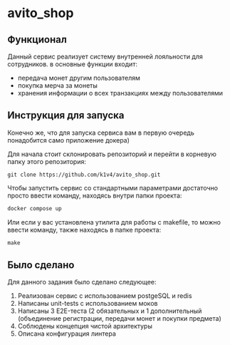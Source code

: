 # avito_shop

## Функционал

Данный сервис реализует систему внутренней лояльности для сотрудников.
в основные функции входит:
 - передача монет другим пользователям
 - покупка мерча за монеты
 - хранения информации о всех транзакциях между пользователями

## Инструкция для запуска

Конечно же, что для запуска сервиса вам в первую очередь понадобится само приложение докера)

Для начала стоит склонировать репозиторий и перейти в корневую папку этого репозитория:
```githubexpressionlanguage
git clone https://github.com/k1v4/avito_shop.git
```

Чтобы запустить сервис со стандартными параметрами достаточно просто ввести команду, находясь внутри папки проекта:
```dockerfile
docker compose up
```

Или если у вас установлена утилита для работы с makefile, то можно ввести команду, также находясь в папке проекта:
```makefile
make
```

## Было сделано

Для данного задания было сделано следующее:
1. Реализован сервис с использованием postgeSQL и redis
2. Написаны unit-tests с использованием моков
3. Написаны 3 E2E-теста (2 обязательных и 1 дополнительный (объединение регистрации, передачи монет и покупки предмета)
4. Соблюдены концепция чистой архитектуры
5. Описана конфигурация линтера
